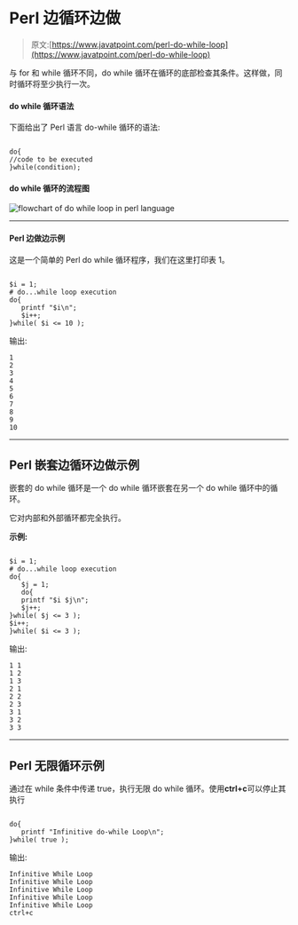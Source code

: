 # Perl 边循环边做

> 原文:[https://www.javatpoint.com/perl-do-while-loop](https://www.javatpoint.com/perl-do-while-loop)

与 for 和 while 循环不同，do while 循环在循环的底部检查其条件。这样做，同时循环将至少执行一次。

#### do while 循环语法

下面给出了 Perl 语言 do-while 循环的语法:

```

do{
//code to be executed
}while(condition);

```

#### do while 循环的流程图

![flowchart of do while loop in perl language](../Images/d4e008f8ecd7183c5379df00c1349faa.png)

* * *

#### Perl 边做边示例

这是一个简单的 Perl do while 循环程序，我们在这里打印表 1。

```

$i = 1;
# do...while loop execution
do{
   printf "$i\n";
   $i++;
}while( $i <= 10 );

```

输出:

```
1
2
3
4
5
6
7
8
9
10

```

* * *

## Perl 嵌套边循环边做示例

嵌套的 do while 循环是一个 do while 循环嵌套在另一个 do while 循环中的循环。

它对内部和外部循环都完全执行。

**示例:**

```

$i = 1;
# do...while loop execution
do{
   $j = 1;
   do{
   printf "$i $j\n";
   $j++;
}while( $j <= 3 );
$i++;
}while( $i <= 3 );

```

输出:

```
1 1
1 2
1 3
2 1
2 2
2 3
3 1
3 2
3 3

```

* * *

## Perl 无限循环示例

通过在 while 条件中传递 true，执行无限 do while 循环。使用**ctrl+c**可以停止其执行

```

do{
   printf "Infinitive do-while Loop\n";
}while( true );

```

输出:

```
Infinitive While Loop 
Infinitive While Loop
Infinitive While Loop
Infinitive While Loop
Infinitive While Loop
ctrl+c

```
